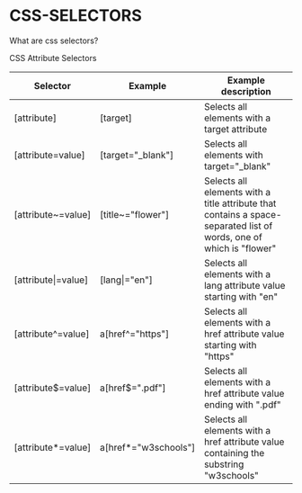 # CSS-SELECTORS
What are css selectors?



CSS Attribute Selectors<br>


| Selector | Example | Example description |
| --- | --------- | ---------- |
| [attribute] | [target] | Selects all elements with a target attribute |
| [attribute=value] | [target="_blank"] | Selects all elements with target="_blank" |	
| [attribute~=value] | [title~="flower"] | Selects all elements with a title attribute that contains a space-separated list of words, one of which is "flower" |
| [attribute\|=value] | [lang\|="en"]	|  Selects all elements with a lang attribute value starting with "en" |
| [attribute^=value] | a[href^="https"]	| Selects all <a> elements with a href attribute value starting with "https" |
| [attribute$=value] | a[href$=".pdf"]	| Selects all <a> elements with a href attribute value ending with ".pdf" |
| [attribute*=value] | a[href*="w3schools"]	| Selects all <a> elements with a href attribute value containing the substring "w3schools" |
